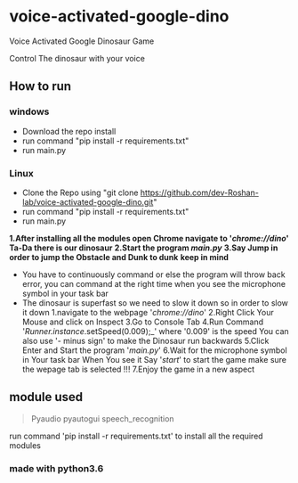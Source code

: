 # voice-activated-google-dino

Voice Activated Google Dinosaur Game

Control The dinosaur with your voice 

## How to run
### windows
- Download the repo install 
- run command "pip install -r requirements.txt"
- run main.py
### Linux
- Clone the Repo using "git clone https://github.com/dev-Roshan-lab/voice-activated-google-dino.git"
- run command "pip install -r requirements.txt"
- run main.py

**1.After installing all the modules open Chrome navigate to '_chrome://dino_' Ta-Da there is our dinosaur**
**2.Start the program _main.py_**
**3.Say Jump in order to jump the Obstacle and Dunk to dunk**
**keep in mind**
- You have to continuously command or else the program will throw back error, you can command at the right time when you see the microphone symbol in your task bar
- The dinosaur is superfast so we need to slow it down so in order to slow it down 
  1.navigate to the webpage '_chrome://dino_'
  2.Right Click Your Mouse and click on Inspect 
  3.Go to Console Tab
  4.Run Command '_Runner.instance_.setSpeed(0.009);_' where '0.009' is the speed You can also use '- minus sign' to make the Dinosaur run backwards
  5.Click Enter and Start the program '_main.py_'
  6.Wait for the microphone symbol in Your task bar When You see it Say '_start_' to start the game make sure the wepage tab is selected !!!
  7.Enjoy the game in a new aspect
  
## module used 

> Pyaudio
> pyautogui
> speech_recognition

run command 'pip install -r requirements.txt' to install all the required modules 




### made with python3.6 
